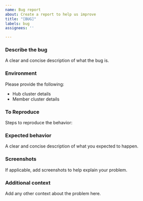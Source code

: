 ```yaml
---
name: Bug report
about: Create a report to help us improve
title: "[BUG]"
labels: bug
assignees: ''

---
```


### **Describe the bug**
A clear and concise description of what the bug is.

### **Environment**
Please provide the following: 
- Hub cluster details
- Member cluster details

### **To Reproduce**
Steps to reproduce the behavior:

### **Expected behavior**
A clear and concise description of what you expected to happen.

### **Screenshots**
If applicable, add screenshots to help explain your problem.

### **Additional context**
Add any other context about the problem here.

